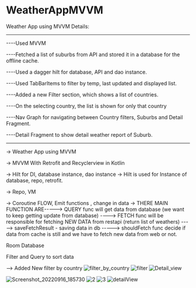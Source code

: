 # WeatherAppMVVM
Weather App using MVVM Details:
___________________________________________________________________________________________________________________________________________________________

----Used MVVM

----Fetched a list of suburbs from API and stored it in a database for the offline cache.

----Used a dagger hilt for database, API and dao instance.

----Used TabBarItems to filter by temp, last updated and displayed list.

----Added a new Filter section, which shows a list of countries.

----On the selecting country, the list is shown for only that country

----Nav Graph for navigating between Country filters, Suburbs and Detail Fragment.

----Detail Fragment to show detail weather report of Suburb.

______________________________________________________________________________________________________________________________________________________________________________________________________________________________________________________________________________________________________________________

-> Weather App using MVVM

-> MVVM With Retrofit and Recyclerview in Kotlin

-> Hilt for DI, database instance, dao instance
-> Hilt is used for Instance of database, repo, retrofit.


-> Repo, VM


-> Coroutine FLOW, Emit functions , change in data 
-> THERE MAIN FUNCTION ARE-----> QUERY func will get data from database (we want to keep getting update from database) ----> FETCH func will be responsible for fetching NEW DATA from restapi (return list of weathers) -----> saveFetchResult - saving data in db -----> shouldFetch func decide if data from cache is still and we have to fetch new data from web or not.



Room Database


Filter and Query to sort data

--> Added New filter by country
![filter_by_country](https://user-images.githubusercontent.com/6966882/192189005-216da0dd-501b-41fb-87b8-a41f937f909e.png)
![filter](https://user-images.githubusercontent.com/6966882/192189016-0affccce-683e-48dc-867d-8c85c482e710.png)
![Detail_view](https://user-images.githubusercontent.com/6966882/192189028-3fdd5a32-db16-4439-899f-be826750fcf8.png)






![Screenshot_20220916_185730](https://user-images.githubusercontent.com/6966882/190576281-85ff62f6-083d-48cd-a5e2-61dca4f37c94.png)
![2](https://user-images.githubusercontent.com/6966882/190576420-494c31ff-2f32-4c46-9a24-3f8aed5903e1.png)
![3](https://user-images.githubusercontent.com/6966882/190576461-1ca045a0-587b-4150-b0fc-9377718df414.png)
![detailView](https://user-images.githubusercontent.com/6966882/190576468-3acdadfd-8452-4847-9126-cda23c7ab147.png)
